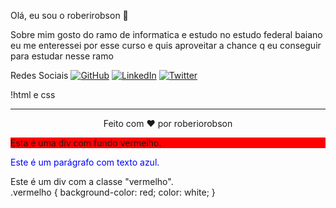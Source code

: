 <!-- Título -->
Olá, eu sou o roberirobson 👋
<!-- Subtítulo -->
Sobre mim
gosto do ramo de informatica e estudo no estudo federal baiano eu me enteressei por esse curso e quis aproveitar a chance q eu conseguir para estudar nesse ramo

<!-- Ícones de Redes Sociais -->
Redes Sociais
[![GitHub](https://img.shields.io/badge/GitHub-roberiorobson-purple)](https://github.com/roberiorobson)
[![LinkedIn](https://img.shields.io/badge/Instagram-___5JUNIOR5___-blue)](https://www.linkedin.com/in/roberiorobson)
[![Twitter](https://img.shields.io/badge/Twitter-nenhum-white)](https://twitter.com/roberiorobson)

<!-- Linguagens -->
!html e css

<!-- Footer -->
<hr>
<p align="center">
  Feito com ❤️ por roberiorobson
</p>
<!DOCTYPE html>
<html>
<head>
    <title>Exemplo de Cor de Fundo</title>
</head>
<body>
    <div style="background-color: red;">
        Esta é uma div com fundo vermelho.
    </div>
</body>
</html>
<!DOCTYPE html>
<html>
<head>
    <title>Exemplo de Cor do Texto</title>
</head>
<body>
    <p style="color: blue;">
        Este é um parágrafo com texto azul.
    </p>
</body>
</html>
<!DOCTYPE html>
<html>
<head>
    <title>Exemplo de Classe CSS</title>
    <link rel="stylesheet" type="text/css" href="estilos.css">
</head>
<body>
    <div class="vermelho">
        Este é um div com a classe "vermelho".
    </div>
</body>
</html>
.vermelho {
    background-color: red;
    color: white;
}
